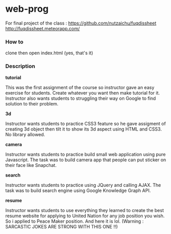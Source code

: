 # web-prog

For final project of the class : https://github.com/nutzaichu/fuqdissheet
http://fuqdissheet.meteorapp.com/

### How to

clone then open index.html (yes, that's it)

### Description

**tutorial**

This was the first assignment of the course so instructor gave an easy exercise for students.
Create whatever you want then make tutorial for it. Instructor also wants students
to struggling their way on Google to find solution to their problem.

**3d**

Instructor wants students to practice CSS3 feature so he gave assigment of creating
3d object then tilt it to show its 3d aspect using HTML and CSS3. No library allowed.

**camera**

Instructor wants students to practice build small web application using pure Javascript.
The task was to build camera app that people can put sticker on their face like Snapchat.

**search**

Instructor wants students to practice using JQuery and calling AJAX. The task was to build search
engine using Google Knowledge Graph API.

**resume**

Instructor wants students to use everything they learned to create the best resume website for
applying to United Nation for any job position you wish. So i applied to Peace Maker position.
And here it is lol. (Warning : SARCASTIC JOKES ARE STRONG WITH THIS ONE !!)
